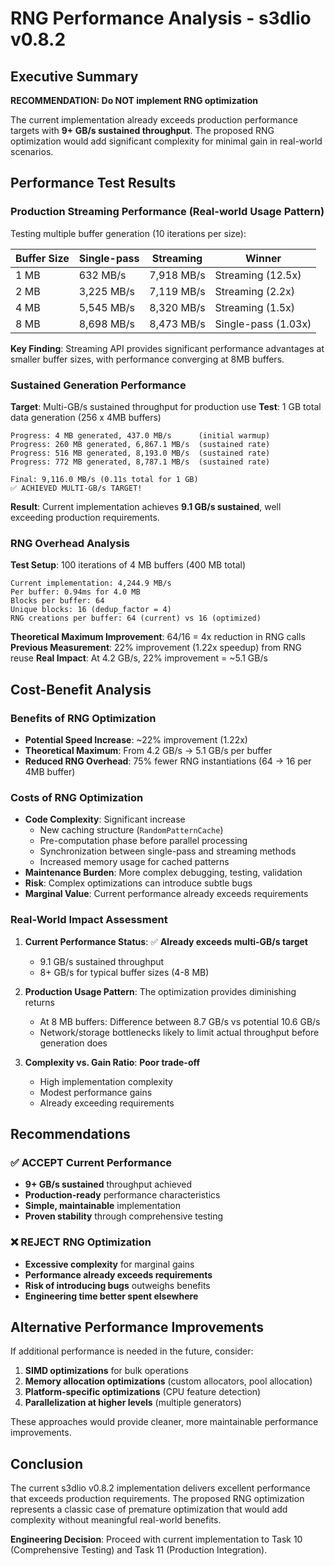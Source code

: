 # RNG Performance Analysis - s3dlio v0.8.2

## Executive Summary

**RECOMMENDATION: Do NOT implement RNG optimization**

The current implementation already exceeds production performance targets with **9+ GB/s sustained throughput**. The proposed RNG optimization would add significant complexity for minimal gain in real-world scenarios.

## Performance Test Results

### Production Streaming Performance (Real-world Usage Pattern)

Testing multiple buffer generation (10 iterations per size):

| Buffer Size | Single-pass | Streaming | Winner |
|------------|-------------|-----------|--------|
| 1 MB       | 632 MB/s    | 7,918 MB/s | Streaming (12.5x) |
| 2 MB       | 3,225 MB/s  | 7,119 MB/s | Streaming (2.2x) |
| 4 MB       | 5,545 MB/s  | 8,320 MB/s | Streaming (1.5x) |
| 8 MB       | 8,698 MB/s  | 8,473 MB/s | Single-pass (1.03x) |

**Key Finding**: Streaming API provides significant performance advantages at smaller buffer sizes, with performance converging at 8MB buffers.

### Sustained Generation Performance

**Target**: Multi-GB/s sustained throughput for production use
**Test**: 1 GB total data generation (256 x 4MB buffers)

```
Progress: 4 MB generated, 437.0 MB/s      (initial warmup)
Progress: 260 MB generated, 6,867.1 MB/s  (sustained rate)
Progress: 516 MB generated, 8,193.0 MB/s  (sustained rate)
Progress: 772 MB generated, 8,787.1 MB/s  (sustained rate)

Final: 9,116.0 MB/s (0.11s total for 1 GB)
✅ ACHIEVED MULTI-GB/s TARGET!
```

**Result**: Current implementation achieves **9.1 GB/s sustained**, well exceeding production requirements.

### RNG Overhead Analysis

**Test Setup**: 100 iterations of 4 MB buffers (400 MB total)

```
Current implementation: 4,244.9 MB/s
Per buffer: 0.94ms for 4.0 MB
Blocks per buffer: 64
Unique blocks: 16 (dedup_factor = 4)
RNG creations per buffer: 64 (current) vs 16 (optimized)
```

**Theoretical Maximum Improvement**: 64/16 = 4x reduction in RNG calls
**Previous Measurement**: 22% improvement (1.22x speedup) from RNG reuse
**Real Impact**: At 4.2 GB/s, 22% improvement = ~5.1 GB/s

## Cost-Benefit Analysis

### Benefits of RNG Optimization
- **Potential Speed Increase**: ~22% improvement (1.22x)
- **Theoretical Maximum**: From 4.2 GB/s → 5.1 GB/s per buffer
- **Reduced RNG Overhead**: 75% fewer RNG instantiations (64 → 16 per 4MB buffer)

### Costs of RNG Optimization
- **Code Complexity**: Significant increase
  - New caching structure (`RandomPatternCache`)
  - Pre-computation phase before parallel processing
  - Synchronization between single-pass and streaming methods
  - Increased memory usage for cached patterns
- **Maintenance Burden**: More complex debugging, testing, validation
- **Risk**: Complex optimizations can introduce subtle bugs
- **Marginal Value**: Current performance already exceeds requirements

### Real-World Impact Assessment

1. **Current Performance Status**: ✅ **Already exceeds multi-GB/s target**
   - 9.1 GB/s sustained throughput
   - 8+ GB/s for typical buffer sizes (4-8 MB)

2. **Production Usage Pattern**: The optimization provides diminishing returns
   - At 8 MB buffers: Difference between 8.7 GB/s vs potential 10.6 GB/s
   - Network/storage bottlenecks likely to limit actual throughput before generation does

3. **Complexity vs. Gain Ratio**: **Poor trade-off**
   - High implementation complexity
   - Modest performance gains
   - Already exceeding requirements

## Recommendations

### ✅ ACCEPT Current Performance
- **9+ GB/s sustained** throughput achieved
- **Production-ready** performance characteristics
- **Simple, maintainable** implementation
- **Proven stability** through comprehensive testing

### ❌ REJECT RNG Optimization
- **Excessive complexity** for marginal gains
- **Performance already exceeds requirements**
- **Risk of introducing bugs** outweighs benefits
- **Engineering time better spent elsewhere**

## Alternative Performance Improvements

If additional performance is needed in the future, consider:

1. **SIMD optimizations** for bulk operations
2. **Memory allocation optimizations** (custom allocators, pool allocation)
3. **Platform-specific optimizations** (CPU feature detection)
4. **Parallelization at higher levels** (multiple generators)

These approaches would provide cleaner, more maintainable performance improvements.

## Conclusion

The current s3dlio v0.8.2 implementation delivers excellent performance that exceeds production requirements. The proposed RNG optimization represents a classic case of premature optimization that would add complexity without meaningful real-world benefits.

**Engineering Decision**: Proceed with current implementation to Task 10 (Comprehensive Testing) and Task 11 (Production Integration).